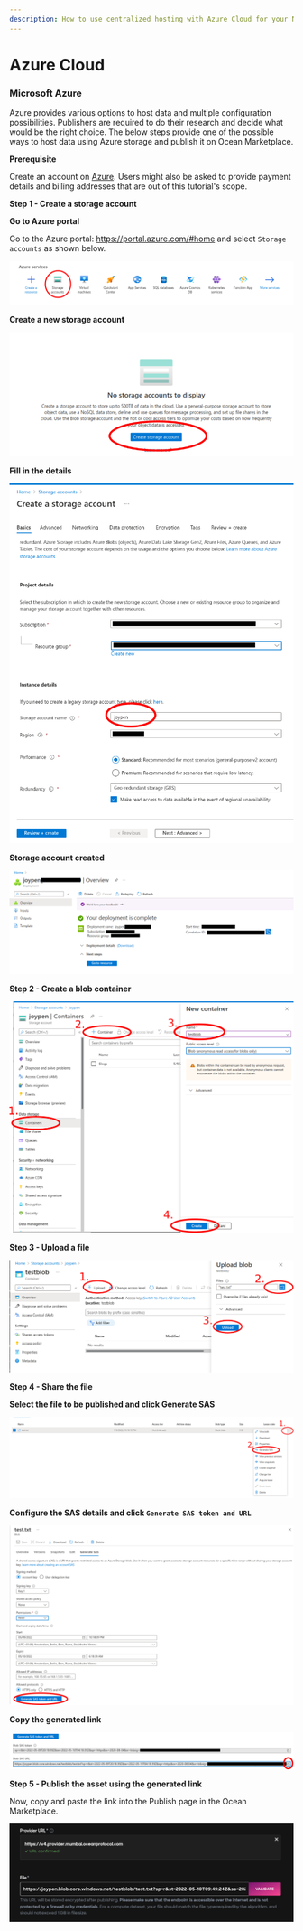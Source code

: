 ```yaml
---
description: How to use centralized hosting with Azure Cloud for your NFT assets
---
```


# Azure Cloud

### Microsoft Azure

Azure provides various options to host data and multiple configuration possibilities. Publishers are required to do their research and decide what would be the right choice. The below steps provide one of the possible ways to host data using Azure storage and publish it on Ocean Marketplace.

**Prerequisite**

Create an account on [Azure](https://azure.microsoft.com/en-us/). Users might also be asked to provide payment details and billing addresses that are out of this tutorial's scope.

**Step 1 - Create a storage account**

**Go to Azure portal**

Go to the Azure portal: https://portal.azure.com/#home and select `Storage accounts` as shown below.

![Select storage accounts](../../.gitbook/assets/azure-1.png)

**Create a new storage account**

![Create a storage account](<../../.gitbook/assets/azure-2 (1).png>)

**Fill in the details**

![Add details](../../.gitbook/assets/azure-3.png)

**Storage account created**

![Storage account created](<../../.gitbook/assets/azure-4 (1).png>)

**Step 2 - Create a blob container**

![Create a blob container](<../../.gitbook/assets/azure-5 (1).png>)

**Step 3 - Upload a file**

![Upload a file](<../../.gitbook/assets/azure-6 (1).png>)

**Step 4 - Share the file**

**Select the file to be published and click Generate SAS**

![Click generate SAS](../../.gitbook/assets/azure-7.png)

**Configure the SAS details and click `Generate SAS token and URL`**

![Generate link to file](<../../.gitbook/assets/azure-8 (1).png>)

**Copy the generated link**

![Copy the link](<../../.gitbook/assets/azure-9 (1).png>)

**Step 5 - Publish the asset using the generated link**

Now, copy and paste the link into the Publish page in the Ocean Marketplace.

![Publish the file as an asset](../../.gitbook/assets/azure-10.png)
